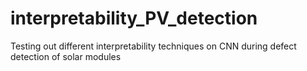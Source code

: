 # interpretability_PV_detection
Testing out different interpretability techniques on CNN during defect detection of solar modules
